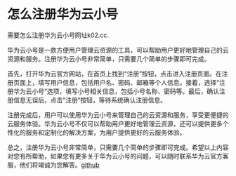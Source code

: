 # 怎么注册华为云小号

需要怎么注册华为云小号网址k02.cc.

华为云小号是一款方便用户管理云资源的工具，可以帮助用户更好地管理自己的云资源和服务。注册华为云小号非常简单，只需要几个简单的步骤即可完成。

首先，打开华为云官方网站，在首页上找到“注册”按钮，点击进入注册页面。在注册页面上，填写用户信息，包括用户名、密码、邮箱等个人信息。接着，选择“注册华为云小号”选项，填写小号相关信息，包括小号名称、密码等。最后，确认注册信息无误后，点击“注册”按钮，等待系统确认注册信息。

注册完成后，用户可以使用华为云小号来管理自己的云资源和服务，享受更便捷的云服务体验。华为云小号不仅可以帮助用户更好地管理云资源，还可以提供更多个性化的服务和定制化的解决方案，为用户提供更好的云服务体验。

总之，注册华为云小号非常简单，只需要几个简单的步骤即可完成。希望以上内容对您有所帮助，如果您有更多关于华为云小号的问题，可以随时联系华为云官方客服，他们将竭诚为您解答。[github](https://github.com)